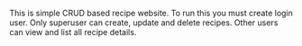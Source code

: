 This is simple CRUD based recipe website.
To run this you must create login user. 
Only superuser can create, update and delete recipes.
Other users can view and list all recipe details.
